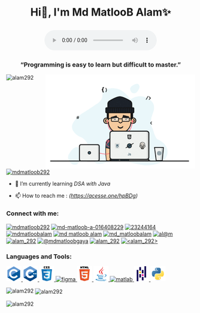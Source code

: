 <h1 align="center">Hi👋, I'm Md MatlooB Alam✨</h1>
<h2 
 align="center"> 
<audio controls autoplay>
  <a href="https://youtu.be/9qZFpN81k6o" width=100% height=100%><span style='font-size:"30";'>&#127900;</span></a>
</audio>
</h2>

<h3 align="center">“Programming is easy to learn but difficult to master.”</h3>
<img align="right" alt="Coding" width="400" src="https://raw.githubusercontent.com/kvssankar/kvssankar/main/programmer.gif" width="50px">


<p align="left"> <img src="https://komarev.com/ghpvc/?username=alam292&label=Profile%20views&color=0e75b6&style=flat" alt="alam292" /> </p>

<p align="left"> <a href="https://twitter.com/mdmatloob292" target="blank"><img src="https://img.shields.io/twitter/follow/mdmatloob292?logo=twitter&style=for-the-badge" alt="mdmatloob292" /></a> </p>

- 🌱 I’m currently learning *DSA with Java*

- 📫 How to reach me : *(https://acesse.one/hpBDg)*

<h3 align="left">Connect with me:</h3>
<p align="left">
<a href="https://twitter.com/mdmatloob292" target="blank"><img align="center" src="https://raw.githubusercontent.com/rahuldkjain/github-profile-readme-generator/master/src/images/icons/Social/twitter.svg" alt="mdmatloob292" height="30" width="40" /></a>
<a href="https://linkedin.com/in/md-matloob-a-016408229" target="blank"><img align="center" src="https://raw.githubusercontent.com/rahuldkjain/github-profile-readme-generator/master/src/images/icons/Social/linked-in-alt.svg" alt="md-matloob-a-016408229" height="30" width="40" /></a>
<a href="https://stackoverflow.com/users/23244164" target="blank"><img align="center" src="https://raw.githubusercontent.com/rahuldkjain/github-profile-readme-generator/master/src/images/icons/Social/stack-overflow.svg" alt="23244164" height="30" width="40" /></a>
<a href="https://kaggle.com/mdmatloobalam" target="blank"><img align="center" src="https://raw.githubusercontent.com/rahuldkjain/github-profile-readme-generator/master/src/images/icons/Social/kaggle.svg" alt="mdmatloobalam" height="30" width="40" /></a>
<a href="https://fb.com/md matloob alam" target="blank"><img align="center" src="https://raw.githubusercontent.com/rahuldkjain/github-profile-readme-generator/master/src/images/icons/Social/facebook.svg" alt="md matloob alam" height="30" width="40" /></a>
<a href="https://instagram.com/md_matloobalam" target="blank"><img align="center" src="https://raw.githubusercontent.com/rahuldkjain/github-profile-readme-generator/master/src/images/icons/Social/instagram.svg" alt="md_matloobalam" height="30" width="40" /></a>
<a href="https://www.youtube.com/c/al@m" target="blank"><img align="center" src="https://raw.githubusercontent.com/rahuldkjain/github-profile-readme-generator/master/src/images/icons/Social/youtube.svg" alt="al@m" height="30" width="40" /></a>
<a href="https://www.codechef.com/users/alam_292" target="blank"><img align="center" src="https://cdn.jsdelivr.net/npm/simple-icons@3.1.0/icons/codechef.svg" alt="alam_292" height="30" width="40" /></a>
<a href="https://www.hackerrank.com/@mdmatloobgaya" target="blank"><img align="center" src="https://raw.githubusercontent.com/rahuldkjain/github-profile-readme-generator/master/src/images/icons/Social/hackerrank.svg" alt="@mdmatloobgaya" height="30" width="40" /></a>
<a href="https://www.leetcode.com/alam_292" target="blank"><img align="center" src="https://raw.githubusercontent.com/rahuldkjain/github-profile-readme-generator/master/src/images/icons/Social/leet-code.svg" alt="alam_292" height="30" width="40" /></a>
<a href="https://auth.geeksforgeeks.org/user/<alam_292>" target="blank"><img align="center" src="https://raw.githubusercontent.com/rahuldkjain/github-profile-readme-generator/master/src/images/icons/Social/geeks-for-geeks.svg" alt="<alam_292>" height="30" width="40" /></a>
</p>

<h3 align="left">Languages and Tools:</h3>
<p align="left"> <a href="https://www.cprogramming.com/" target="_blank" rel="noreferrer"> <img src="https://raw.githubusercontent.com/devicons/devicon/master/icons/c/c-original.svg" alt="c" width="40" height="40"/> </a> <a href="https://www.w3schools.com/cpp/" target="_blank" rel="noreferrer"> <img src="https://raw.githubusercontent.com/devicons/devicon/master/icons/cplusplus/cplusplus-original.svg" alt="cplusplus" width="40" height="40"/> </a> <a href="https://www.w3schools.com/css/" target="_blank" rel="noreferrer"> <img src="https://raw.githubusercontent.com/devicons/devicon/master/icons/css3/css3-original-wordmark.svg" alt="css3" width="40" height="40"/> </a> <a href="https://www.figma.com/" target="_blank" rel="noreferrer"> <img src="https://www.vectorlogo.zone/logos/figma/figma-icon.svg" alt="figma" width="40" height="40"/> </a> <a href="https://www.w3.org/html/" target="_blank" rel="noreferrer"> <img src="https://raw.githubusercontent.com/devicons/devicon/master/icons/html5/html5-original-wordmark.svg" alt="html5" width="40" height="40"/> </a> <a href="https://www.java.com" target="_blank" rel="noreferrer"> <img src="https://raw.githubusercontent.com/devicons/devicon/master/icons/java/java-original.svg" alt="java" width="40" height="40"/> </a> <a href="https://www.mathworks.com/" target="_blank" rel="noreferrer"> <img src="https://upload.wikimedia.org/wikipedia/commons/2/21/Matlab_Logo.png" alt="matlab" width="40" height="40"/> </a> <a href="https://pandas.pydata.org/" target="_blank" rel="noreferrer"> <img src="https://raw.githubusercontent.com/devicons/devicon/2ae2a900d2f041da66e950e4d48052658d850630/icons/pandas/pandas-original.svg" alt="pandas" width="40" height="40"/> </a> <a href="https://www.python.org" target="_blank" rel="noreferrer"> <img src="https://raw.githubusercontent.com/devicons/devicon/master/icons/python/python-original.svg" alt="python" width="40" height="40"/> </a> </p>

<p><img align="left" src="https://github-readme-stats.vercel.app/api/top-langs?username=alam292&show_icons=true&locale=en&layout=compact" alt="alam292" /></p>

<p>&nbsp;<img align="center" src="https://github-readme-stats.vercel.app/api?username=alam292&show_icons=true&locale=en" alt="alam292" /></p>

<p><img align="center" src="https://github-readme-streak-stats.herokuapp.com/?user=alam292&" alt="alam292" /></p>
